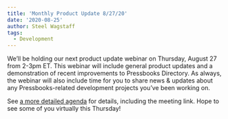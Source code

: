 ```yaml
---
title: 'Monthly Product Update 8/27/20'
date: '2020-08-25'
author: Steel Wagstaff
tags:
  - Development
---
```


We’ll be holding our next product update webinar on Thursday, August 27 from 2-3pm ET.
This webinar will include general product updates and a demonstration of recent
improvements to Pressbooks Directory. As always, the webinar will also include time for
you to share news & updates about any Pressbooks-related development projects you’ve been
working on.

See
[a more detailed agenda](https://docs.google.com/document/d/1BcvX0V-iDi6fJO_W8pHVOL_lec_9OTXujAfw6tFpZlQ/edit)
for details, including the meeting link. Hope to see some of you virtually this Thursday!
